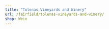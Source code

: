 ```yaml
---
title: "Tolenas Vineyards and Winery"
url: /fairfield/tolenas-vineyards-and-winery/
shop: Wein
---
```

